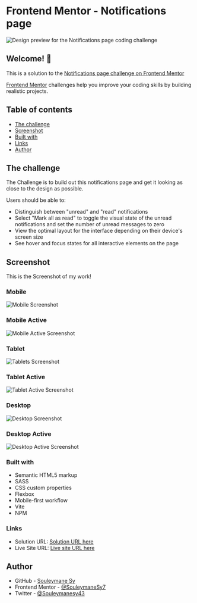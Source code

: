 # Frontend Mentor - Notifications page

![Design preview for the Notifications page coding challenge](./design/desktop-preview.jpg)

## Welcome! 👋

This is a solution to the [Notifications page challenge on Frontend Mentor](https://www.frontendmentor.io/challenges/notifications-page-DqK5QAmKbC)

[Frontend Mentor](https://www.frontendmentor.io) challenges help you improve your coding skills by building realistic projects.

## Table of contents

- [The challenge](#the-challenge)
- [Screenshot](#screenshot)
- [Built with](#built-with)
- [Links](#links)
- [Author](#author)

## The challenge

The Challenge is to build out this notifications page and get it looking as close to the design as possible.

Users should be able to:

- Distinguish between "unread" and "read" notifications
- Select "Mark all as read" to toggle the visual state of the unread notifications and set the number of unread messages to zero
- View the optimal layout for the interface depending on their device's screen size
- See hover and focus states for all interactive elements on the page

## Screenshot

This is the Screenshot of my work!

### Mobile

![Mobile Screenshot](./preview/Mobile.png)

### Mobile Active

![Mobile Active Screenshot](./preview/Mobile-Active.png)

### Tablet

![Tablets Screenshot](./preview/Tablets.png)

### Tablet Active

![Tablet Active Screenshot](./preview/Tablets-Active.png)

### Desktop

![Desktop Screenshot](./preview/Desktop.png)

### Desktop Active

![Desktop Active Screenshot](./preview/Desktop-Active.png)

### Built with

- Semantic HTML5 markup
- SASS
- CSS custom properties
- Flexbox
- Mobile-first workflow
- Vite
- NPM

### Links

- Solution URL: [Solution URL here](https://www.frontendmentor.io/solutions/notification-page-responsive-vue-js-composition-api-sass-u5n5nY1r77)
- Live Site URL: [Live site URL here](https://fem-notification-page-e1vvc5v6y-souleymanesy7.vercel.app/)

## Author

- GitHub - [Souleymane Sy](https://github.com/SouleymaneSy7)
- Frontend Mentor - [@SouleymaneSy7](https://www.frontendmentor.io/profile/SouleymaneSy7)
- Twitter - [@Souleymanesy43](https://twitter.com/Souleymanesy43)
